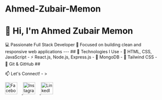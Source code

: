# Ahmed-Zubair-Memon
# 👋 Hi, I'm Ahmed Zubair Memon 
💻 Passionate Full Stack Developer   🎯 Focused on building clean and responsive web applications  ---  ## 🚀 Technologies I Use - 🧱 HTML, CSS, JavaScript   - ⚡ React.js, Node.js, Express.js   - 💾 MongoDB   - 🎨 Tailwind CSS   - 🧰 Git &amp; GitHub ## 

📫 Let's Connect! - > 

 <div style="text-align: left;">
  <a href="https://facebook.com/ahmedzubair.memon.526" target="_blank">
    <img src="https://cdn.jsdelivr.net/gh/devicons/devicon/icons/facebook/facebook-original.svg" alt="Facebook" width="40" height="40" style="margin-right: 15px;"/>
  </a>
  <a href="https://instagram.com/ahmed.zubair.memon" target="_blank">
    <img src="https://upload.wikimedia.org/wikipedia/commons/9/95/Instagram_logo_2022.svg" alt="Instagram" width="40" height="40" style="margin-right: 15px;"/>
  </a>
  <a href="https://linkedin.com/in/ahmedzubairmemon" target="_blank">
    <img src="https://cdn.jsdelivr.net/gh/devicons/devicon/icons/linkedin/linkedin-original.svg" alt="LinkedIn" width="40" height="40"/>
  </a>
</div>
